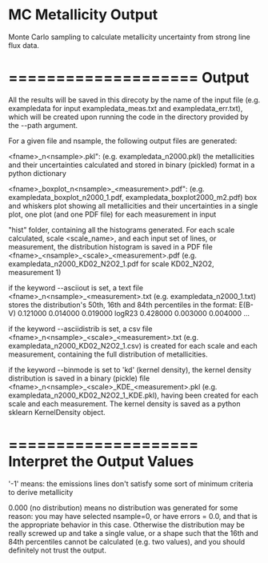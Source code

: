 MC Metallicity Output
====================

Monte Carlo sampling to calculate metallicity uncertainty from strong line flux data.

====================
Output
====================
All the results will be saved in this direcoty by the name of the input file (e.g. exampledata for input exampledata_meas.txt and exampledata_err.txt), which will be created upon running the code in the directory provided by the --path argument.

For a given file <fname> and nsample, the following output files are generated:

\<fname\>\_n\<nsample\>.pkl": (e.g. exampledata_n2000.pkl) the metallicities and their uncertainties calculated and stored in binary (pickled) format in a python dictionary

\<fname\>\_boxplot\_n\<nsample\>\_\<measurement\>.pdf": (e.g. exampledata\_boxplot\_n2000\_1.pdf, exampledata_boxplot2000_m2.pdf) box and whiskers plot showing all metallicities and their uncertainties in a single plot, one plot (and one PDF file) for each measurement in input 

"hist" folder, containing all the histograms generated. For each scale calculated, scale <scale_name>, and each input set of lines, or measurement, the distribution histogram is saved in a PDF file \<fname\>\_\<nsample\>\_\<scale\>\_\<measurement\>.pdf (e.g. exampledata\_n2000\_KD02\_N2O2\_1.pdf for scale KD02_N2O2, measurement 1)

if the keyword --asciiout is set, a text file \<fname\>\_n\<nsample\>\_\<measurement\>.txt (e.g. exampledata\_n2000\_1.txt) stores the distribution's 50th, 16th and 84th percentiles in the format: 
E(B-V)	 0.121000	 0.014000	 0.019000
logR23	 0.428000	 0.003000	 0.004000
...

if the keyword --asciidistrib is set, a csv file \<fname\>\_n\<nsample\>\_\<scale\>\_\<measurement\>.txt (e.g. exampledata\_n2000\_KD02\_N2O2\_1.csv) is created for each scale and each measurement, containing the full distribution of metallicities. 

if the keyword --binmode is set to 'kd' (kernel density), the kernel density distribution is saved in a binary (pickle) file \<fname\>\_n\<nsample\>\_\<scale\>\_KDE\_\<measurement\>.pkl (e.g. exampledata\_n2000\_KD02\_N2O2\_1\_KDE.pkl), having been created for each scale and each measurement. The kernel density is saved as a python sklearn KernelDensity object.



====================
Interpret the Output Values
====================
 
'-1' means: the emissions lines don't satisfy some sort of minimum criteria to derive metallicity  

0.000 (no distribution) means no distribution was generated for some reason: you may have selected nsample=0, or have errors = 0.0, and that is the appropriate behavior in this case. Otherwise the distribution may be really screwed up and take a single value, or a shape such that the 16th and 84th percentiles cannot be calculated (e.g. two values), and you should definitely not trust the output.
